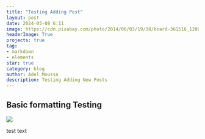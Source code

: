 ```yaml
---
title: "Testing Adding Post"
layout: post
date: 2024-05-08 6:11
image: https://cdn.pixabay.com/photo/2014/06/03/19/38/board-361516_1280.jpg
headerImage: True
projects: true
tag:
- markdown
- elements
star: true
category: blog
author: Adel Moussa
description: Testing Adding New Posts
---
```


## Basic formatting Testing
![](https://cdn.pixabay.com/photo/2014/06/03/19/38/board-361516_1280.jpg)

test text